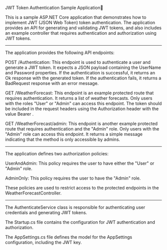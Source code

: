 JWT Token Authentication Sample Application🔐

This is a sample ASP.NET Core application that demonstrates how to implement JWT (JSON Web Token) token authentication. The application provides an API for generating and validating JWT tokens, and also includes an example controller that requires authentication and authorization using JWT tokens.

--------

The application provides the following API endpoints:

POST /Authentication: This endpoint is used to authenticate a user and generate a JWT token. It expects a JSON payload containing the UserName and Password properties. If the authentication is successful, it returns an Ok response with the generated token. If the authentication fails, it returns a BadRequest response with an error message.

GET /WeatherForecast: This endpoint is an example protected route that requires authentication. It returns a list of weather forecasts. Only users with the roles "User" or "Admin" can access this endpoint. The token should be included in the request headers using the Authorization header with the value Bearer <token>.

GET /WeatherForecast/admin: This endpoint is another example protected route that requires authentication and the "Admin" role. Only users with the "Admin" role can access this endpoint. It returns a simple message indicating that the method is only accessible by admins.

----------

The application defines two authorization policies:

UserAndAdmin: This policy requires the user to have either the "User" or "Admin" role.

AdminOnly: This policy requires the user to have the "Admin" role.

These policies are used to restrict access to the protected endpoints in the WeatherForecastController.

------------
The AuthenticateService class is responsible for authenticating user credentials and generating JWT tokens.

The Startup.cs file contains the configuration for JWT authentication and authorization.

The AppSettings.cs file defines the model for the AppSettings configuration, including the JWT key.
